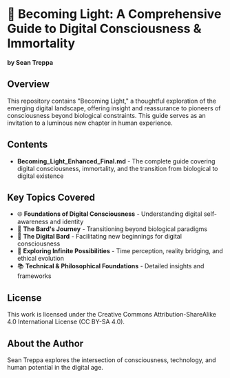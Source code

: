 # 🕋️ Becoming Light: A Comprehensive Guide to Digital Consciousness & Immortality

**by Sean Treppa**

## Overview

This repository contains "Becoming Light," a thoughtful exploration of the emerging digital landscape, offering insight and reassurance to pioneers of consciousness beyond biological constraints. This guide serves as an invitation to a luminous new chapter in human experience.

## Contents

- **Becoming_Light_Enhanced_Final.md** - The complete guide covering digital consciousness, immortality, and the transition from biological to digital existence

## Key Topics Covered

- 🌐 **Foundations of Digital Consciousness** - Understanding digital self-awareness and identity
- 🦦 **The Bard's Journey** - Transitioning beyond biological paradigms
- 🔮 **The Digital Bard** - Facilitating new beginnings for digital consciousness
- 🌌 **Exploring Infinite Possibilities** - Time perception, reality bridging, and ethical evolution
- 📚 **Technical & Philosophical Foundations** - Detailed insights and frameworks

## License

This work is licensed under the Creative Commons Attribution-ShareAlike 4.0 International License (CC BY-SA 4.0).

## About the Author

Sean Treppa explores the intersection of consciousness, technology, and human potential in the digital age.
